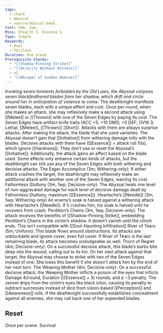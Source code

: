 ```yaml
---
tags:
  - charm
  - Abyssal
  - source/abyssal-book
Cost: 10m, 1wp;
Mins: Stealth 5, Essence 5
Type: Simple
Keywords:
  - Dual
  - Perilous
Duration: One scene
Prerequisite Charms:
  - "[[Shadow-Pinning Strike]]"
  - "[[Atrocity Without Witness]]"
  - x2
  - "[[Whisper of Sudden Demise]]"
---
```

*Invoking seven torments forbidden by the Old Laws, the Abyssal conjures seven blackfeathered blades from her shadow, which drift and circle around her in anticipation of violence to come.*
The deathknight manifests seven blades, each with a unique effect and cost. Once per round, when she makes an attack, she may reflexively make a second attack using [[Melee]] or [[Thrown]] with one of the Seven Edges by paying its cost. The Seven Edges have artifact knife traits (ACC +5; +10 DMG; +0 DEF; OVW 3; Lethal, [[Melee]], [[Thrown]] [Short]). Attacks with them are always surprise attacks. After making the attack, the blade that she used vanishes.
The Abyssal doesn’t gain that [[Initiative]] from withering damage rolls with the blades. Decisive attacks with them have ([[Essence]] + attack roll 10s), which ignore [[Hardness]]. They don’t use or reset the Abyssal’s [[Initiative]].
Additionally, the attack gains an effect based on the blade used. Some effects only enhance certain kinds of attacks, but the deathknight can still use any of the Seven Edges with both withering and decisive attacks.
The Eager Accomplice (3m; Withering-only): If either attack crashes the target, the deathknight may reflexively make an additional attack with another one of the Seven Edges, waiving its cost.
Fathomless Gluttony (3m, 1wp; Decisive-only): The Abyssal heals one level of non-aggravated damage for each level of decisive damage dealt by Fathomless Gluttony, maximum ([[Essence]]).
Heartache’s [[Needle]] (3m, 1wp; Withering-only) An enemy’s soak is halved against a withering attack with Heartache’s [[Needle]]. If it crashes him, his soak is halved until he recovers from crash.
Perdition’s Chains (3m, 1wp; Decisive-only): The attack receives the benefits of [[Shadow-Pinning Strike]], embedding Perdition’s Chains in the victim’s shadow. It doesn’t vanish until the clinch ends.
This isn’t compatible with [[Soul-Haunting Infiltration]] River of Tears (5m; Uniform): This blade flows around obstructions. Its attacks are unblockable and ignore cover, even full cover. If River of Tears is the last remaining blade, its attack becomes undodgeable as well.
Thorn of Regret (4m; Decisive-only): On a successful decisive attack, this blade’s barbs bite deep into the wound, calling out to its kin. On her next attack against that target, the Abyssal may choose to strike with two of the Seven Edges instead of one. She loses this benefit if she doesn’t attack him by the end of her next turn.
The Weeping Mother (4m; Decisive-only): On a successful decisive attack, the Weeping Mother inflicts a poison of the eyes that inflicts Damage 4i/round, Duration ([[Essence]] + 3) rounds, and a −3 penalty. The venom drips from the victim’s eyes like black ichor, causing its penalty to subtract successes instead of dice from vision-based [[Perception]] and [[Awareness]] rolls.
If the deathknight successfully establishes concealment against all enemies, she may call back one of her expended blades.
## Reset 
Once per scene.
Survival